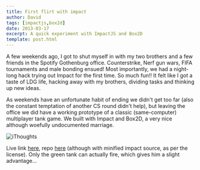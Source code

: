 ```yaml
---
title: First flirt with impact
author: David
tags: [impactjs,box2d]
date: 2013-03-17
excerpt: A quick experiment with ImpactJS and Box2D
template: post.html
---
```


A few weekends ago, I got to shut myself in with my two brothers and a few friends in the Spotify Gothenburg office. Counterstrike, Nerf gun wars, FIFA tournaments and male bonding ensued! Most importantly, we had a night-long hack trying out Impact for the first time. So much fun!! It felt like I got a taste of LDG life, hacking away with my brothers, dividing tasks and thinking up new ideas.

As weekends have an unfortunate habit of ending we didn't get too far (also the constant temptation of another CS round didn't help), but leaving the office we did have a working prototype of a classic (same-computer) multiplayer tank game. We built with Impact and Box2D, a very nice although woefully undocumented marriage.

![iThoughts](../../img/kratank.png)

Live link [here](http://krawaller.github.io/kratankpubl/live), repo [here](https://github.com/krawaller/kratankpubl) (although with minified impact source, as per the license). Only the green tank can actually fire, which gives him a slight advantage...

